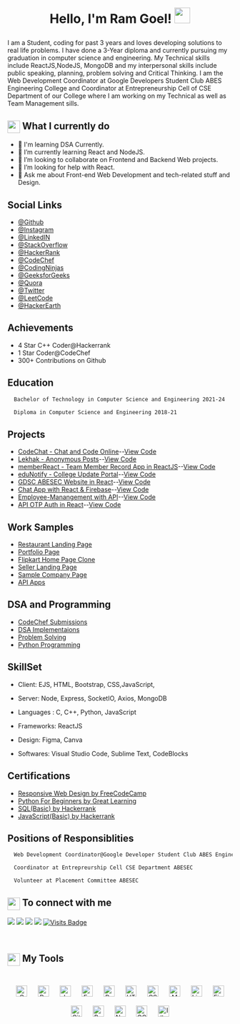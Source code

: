 
<h1><p align="center">Hello, I'm Ram Goel! <a href="https://linkedin.com/in/ramgoel19"><img src="https://media.giphy.com/media/hvRJCLFzcasrR4ia7z/giphy.gif" width="35px"></h1></a></p>

I am a Student, coding for past 3 years and loves developing solutions to real life problems. I have done a 3-Year diploma and currently pursuing my graduation in computer science and engineering. My Technical skills include ReactJS,NodeJS, MongoDB and my interpersonal skills include public speaking, planning, problem solving and Critical Thinking. I am the Web Development Coordinator at Google Developers Student Club ABES Engineering College and Coordinator at Entrepreneurship Cell of CSE Department of our College where I am working on my Technical as well as Team Management sills.


<h2><img src="https://emojis.slackmojis.com/emojis/images/1453406830/264/success-kid.png?1453406830" align="center"
                width="28" /> What I currently do</h2>

- 🔭 I'm learning DSA Currently.
- 🌱 I’m currently learning React and NodeJS.
- 👯 I’m looking to collaborate on Frontend and Backend Web projects.
- 🤔 I’m looking for help with React.
- 💬 Ask me about Front-end Web Development and tech-related stuff and Design.



## Social Links

- [@Github](https://www.github.com/RamGoel)
- [@Instagram](https://www.instagram.com/ramgoel_)
- [@LinkedIN](https://www.linkedin.com/in/ramgoel/)
- [@StackOverflow](https://stackoverflow.com/users/17023732/ram-goel)
- [@HackerRank](https://www.hackerrank.com/Rgoel766)
- [@CodeChef](https://www.codechef.com/users/ramgoel)
- [@CodingNinjas](https://profile.codingninjas.com/bb05dda3-214e-41b6-84fd-ea6708ac75a4?_ga=2.89461016.2094404748.1647182746-348052578.1646569954)
- [@GeeksforGeeks](https://auth.geeksforgeeks.org/user/rgoel766/)
- [@Quora](https://www.quora.com/profile/Ram-Goel-27/)
- [@Twitter](https://twitter.com/RamGoel19)
- [@LeetCode](https://leetcode.com/rgoel766/)
- [@HackerEarth](https://www.hackerearth.com/@rgoel766)


## Achievements

- 4 Star C++ Coder@Hackerrank
- 1 Star Coder@CodeChef
- 300+ Contributions on Github
## Education



```bash
  Bachelor of Technology in Computer Science and Engineering 2021-24
```



```bash
  Diploma in Computer Science and Engineering 2018-21
```

## Projects

- [CodeChat - Chat and Code Online](https://codechatapp.herokuapp.com/)--[View Code](https://github.com/RamGoel/CodeChat)
- [Lekhak - Anonymous Posts](https://lekhak.herokuapp.com/)--[View Code](https://github.com/RamGoel/Lekhak)
- [memberReact - Team Member Record App in ReactJS](https://team-manage-react.netlify.app/)--[View Code](https://github.com/RamGoel/memberReact)
- [eduNotify - College Update Portal](https://edunotify.herokuapp.com/)--[View Code](https://github.com/RamGoel/eduNotify)
- [GDSC ABESEC Website in React](https://gdscabesec-rg.netlify.app/)--[View Code](https://github.com/RamGoel/clubwebsite)
- [Chat App with React & Firebase](https://react-firebase-chat-test.netlify.app/)--[View Code](https://github.com/RamGoel/Neurolinga-Test)
- [Employee-Manangement with API](https://employee-manange.netlify.app/)--[View Code](https://github.com/RamGoel/trainingAssessment2.0)
- [API OTP Auth in React](https://login-react-otp.netlify.app/)--[View Code](https://github.com/RamGoel/simplifiiAssesment)


## Work Samples

- [Restaurant Landing Page](https://ramgoel.github.io/SiteDesigns/freelanceWebsites-main/FaujiRestaurant/index.html)
- [Portfolio Page](https://ramgoel.github.io/SiteDesigns/PortfolioWebsiteDesign/index.html)
- [Flipkart Home Page Clone](https://ramgoel.github.io/SiteDesigns/flipkart/index.html)
- [Seller Landing Page](https://ramgoel.github.io/SiteDesigns/GoelSellers/index.html)
- [Sample Company Page](https://ramgoel.github.io/Ram_DSCABESEC)
- [API Apps](https://ramgoel.github.io/WebWork/api%20apps/index.html)

## DSA and Programming

- [CodeChef Submissions ](https://github.com/RamGoel/InternshipAssesment/tree/main/Prabal)
- [DSA Implementaions](https://github.com/RamGoel/RamGoel/tree/main/DataStructure)
- [Problem Solving](https://github.com/RamGoel/RamGoel/tree/main/ProblemSolving)
- [Python Programming](https://github.com/RamGoel/RamGoel/tree/main/Python)






## SkillSet

- Client: EJS, HTML, Bootstrap, CSS,JavaScript, 

- Server: Node, Express, SocketIO, Axios, MongoDB

- Languages : C, C++, Python, JavaScript

- Frameworks: ReactJS

- Design: Figma, Canva

- Softwares: Visual Studio Code, Sublime Text, CodeBlocks




## Certifications

- [Responsive Web Design by FreeCodeCamp](https://www.freecodecamp.org/certification/fcce67a112e-b0a8-4351-8e43-f12287a1f12f/responsive-web-design)
- [Python For Beginners by Great Learning](https://olympus1.mygreatlearning.com/course_certificate/ESQSPGUA)
 - [SQL(Basic) by Hackerrank](https://www.hackerrank.com/certificates/8b4aa05622f6)
- [JavaScript(Basic) by Hackerrank](https://www.hackerrank.com/certificates/8f44b95144bc)




## Positions of Responsiblities



```bash
  Web Development Coordinator@Google Developer Student Club ABES Engineering College
```



```bash
  Coordinator at Entrepreurship Cell CSE Department ABESEC
```

```bash
  Volunteer at Placement Committee ABESEC
```

<summary><h2><img src="https://emojis.slackmojis.com/emojis/images/1579216111/7550/pikachu_wave.gif?1579216111" align="center"
                width="28" /> To connect with me</h2></summary>

<p align = "center">
 
[<img src ="https://img.shields.io/badge/portfolio-%23.svg?&style=for-the-badge&logo=&logoColor=white%22">](https://ramgoel.github.io/RamGoel/)
[<img src="https://img.shields.io/badge/twitter-%231DA1F2.svg?&style=for-the-badge&logo=twitter&logoColor=white" />](https://twitter.com/ramgoel19) 
[<img src="https://img.shields.io/badge/linkedin-%230077B5.svg?&style=for-the-badge&logo=linkedin&logoColor=white" />](https://www.linkedin.com/in/RamGoel/)
[<img src = "https://img.shields.io/badge/instagram-%23E4405F.svg?&style=for-the-badge&logo=instagram&logoColor=white">](https://www.instagram.com/its_ramgoel/)
[![Visits Badge](https://badges.pufler.dev/visits/RahulMahesh62/RahulMahesh62?style=for-the-badge)](https://github.com/RamGoel)

</p>


<br>


<summary><h2><img src="https://emojis.slackmojis.com/emojis/images/1471045839/793/computerrage.gif?1471045839" align="center"
                width="28" /> My Tools</h2></summary>

<br>

<div align="center">  
<img style="margin: 10px" src="https://profilinator.rishav.dev/skills-assets/c-original.svg" alt="C" height="25" />  
<img style="margin: 10px" src="https://profilinator.rishav.dev/skills-assets/python-original.svg" alt="Python" height="25" />  
<img style="margin: 10px" src="https://profilinator.rishav.dev/skills-assets/javascript-original.svg" alt="JavaScript" height="25" />  
<img style="margin: 10px" src="https://profilinator.rishav.dev/skills-assets/express-original-wordmark.svg" alt="Express.js" height="25" />  
<img style="margin: 10px" src="https://profilinator.rishav.dev/skills-assets/react-original-wordmark.svg" alt="React" height="25" />  

<img style="margin: 10px" src="https://profilinator.rishav.dev/skills-assets/html5-original-wordmark.svg" alt="HTML5" height="25" />  
<img style="margin: 10px" src="https://profilinator.rishav.dev/skills-assets/css3-original-wordmark.svg" alt="CSS3" height="25" />  
<img style="margin: 10px" src="https://profilinator.rishav.dev/skills-assets/mongodb-original-wordmark.svg" alt="MongoDB" height="25" />  
<img style="margin: 10px" src="https://profilinator.rishav.dev/skills-assets/linux-original.svg" alt="Linux" height="25" />  

<img style="margin: 10px" src="https://profilinator.rishav.dev/skills-assets/figma-icon.svg" alt="Figma" height="25" />  
<img style="margin: 10px" src="https://profilinator.rishav.dev/skills-assets/git-scm-icon.svg" alt="Git" height="25" />  


<img style="margin: 10px" src="https://profilinator.rishav.dev/skills-assets/bootstrap-plain.svg" alt="Bootstrap" height="25" />  

<img style="margin: 10px" src="https://profilinator.rishav.dev/skills-assets/nodejs-original-wordmark.svg" alt="Node.js" height="25" />  
<img style="margin: 10px" src="https://profilinator.rishav.dev/skills-assets/google_cloud-icon.svg" alt="GCP" height="25" />  
<img style="margin: 10px" src="https://profilinator.rishav.dev/skills-assets/adobe_illustrator-icon.svg" alt="Illustrator" height="25" />  


</div>  

